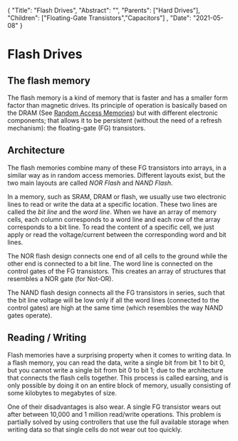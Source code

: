 {
"Title": "Flash Drives",
"Abstract": "", 
"Parents": ["Hard Drives"], 
"Children": ["Floating-Gate Transistors","Capacitors"] ,
    "Date": "2021-05-08"
}


# Flash Drives

## The flash memory

The flash memory is a kind of memory that is faster and has a smaller form factor than magnetic drives. Its principle of operation is basically based on the DRAM (See <a href="Random Access Memories.html">Random Access Memories</a>) but with different electronic components; that allows it to be persistent (without the need of a refresh mechanism): the floating-gate (FG) transistors.

## Architecture

The flash memories combine many of these FG transistors into arrays, in a similar way as in random access memories. Different layouts exist, but the two main layouts are called *NOR Flash* and *NAND Flash*.

In a memory, such as SRAM, DRAM or flash, we usually use two electronic lines to read or write the data at a specific location. These two lines are called the *bit line* and the *word line*. When we have an array of memory cells, each column corresponds to a word line and each row of the array corresponds to a bit line. To read the content of a specific cell, we just apply or read the voltage/current between the corresponding word and bit lines.

The NOR flash design connects one end of all cells to the ground while the other end is connected to a bit line. The word line is connected on the control gates of the FG transistors. This creates an array of structures that resembles a NOR gate (for Not-OR).

The NAND flash design connects all the FG transistors in series, such that the bit line voltage will be low only if all the word lines (connected to the control gates) are high at the same time (which resembles the way NAND gates operate).

## Reading / Writing

Flash memories have a surprising property when it comes to writing data. In a flash memory, you can read the data, write a single bit from bit 1 to bit 0, but you cannot write a single bit from bit 0 to bit 1; due to the architecture that connects the flash cells together. This process is called earsing, and is only possible by doing it on an entire block of memory, usually consisting of some kilobytes to megabytes of size. 

One of their disadvantages is also wear. A single FG transistor wears out after between 10,000 and 1 million read/write operations. This problem is partially solved by using controllers that use the full available storage when writing data so that single cells do not wear out too quickly. 